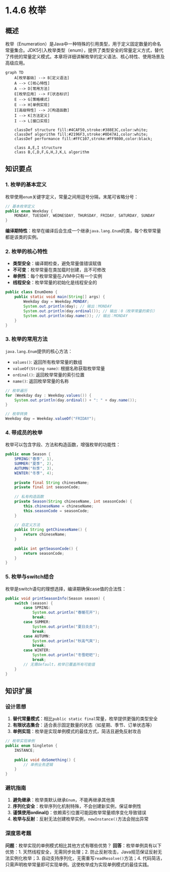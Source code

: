 # 1.4.6 枚举



## 概述
枚举（Enumeration）是Java中一种特殊的引用类型，用于定义固定数量的命名常量集合。JDK5引入枚举类型（enum），提供了类型安全的常量定义方式，替代了传统的常量定义模式。本章将详细讲解枚举的定义语法、核心特性、使用场景及高级应用。

```mermaid
graph TD
    A[枚举基础] --> B[定义语法]
    A --> C[核心特性]
    A --> D[常用方法]
    E[枚举应用] --> F[状态标识]
    E --> G[策略模式]
    E --> H[单例实现]
    I[高级特性] --> J[构造函数]
    I --> K[方法定义]
    I --> L[接口实现]
    
    classDef structure fill:#4CAF50,stroke:#388E3C,color:white;
    classDef algorithm fill:#2196F3,stroke:#0D47A1,color:white;
    classDef performance fill:#FFC107,stroke:#FF9800,color:black;
    
    class A,E,I structure
    class B,C,D,F,G,H,J,K,L algorithm
```

## 知识要点

### 1. 枚举的基本定义
枚举使用`enum`关键字定义，常量之间用逗号分隔，末尾可省略分号：

```java
// 基本枚举定义
public enum Weekday {
    MONDAY, TUESDAY, WEDNESDAY, THURSDAY, FRIDAY, SATURDAY, SUNDAY
}
```

**编译期特性**：枚举在编译后会生成一个继承`java.lang.Enum`的类，每个枚举常量都是该类的实例。

### 2. 枚举的核心特性
- **类型安全**：编译期检查，避免常量值错误赋值
- **不可变**：枚举常量在类加载时创建，且不可修改
- **单例性**：每个枚举常量在JVM中只有一个实例
- **线程安全**：枚举常量的初始化是线程安全的

```java
public class EnumDemo {
    public static void main(String[] args) {
        Weekday day = Weekday.MONDAY;
        System.out.println(day); // 输出：MONDAY
        System.out.println(day.ordinal()); // 输出：0（枚举常量的索引）
        System.out.println(day.name()); // 输出：MONDAY
    }
}
```

### 3. 枚举的常用方法
`java.lang.Enum`提供的核心方法：
- `values()`: 返回所有枚举常量的数组
- `valueOf(String name)`: 根据名称获取枚举常量
- `ordinal()`: 返回枚举常量的索引位置
- `name()`: 返回枚举常量的名称

```java
// 枚举遍历
for (Weekday day : Weekday.values()) {
    System.out.println(day.ordinal() + ": " + day.name());
}

// 枚举转换
Weekday day = Weekday.valueOf("FRIDAY");
```

### 4. 带成员的枚举
枚举可以包含字段、方法和构造函数，增强枚举的功能性：

```java
public enum Season {
    SPRING("春季", 1),
    SUMMER("夏季", 2),
    AUTUMN("秋季", 3),
    WINTER("冬季", 4);
    
    private final String chineseName;
    private final int seasonCode;
    
    // 私有构造函数
    private Season(String chineseName, int seasonCode) {
        this.chineseName = chineseName;
        this.seasonCode = seasonCode;
    }
    
    // 自定义方法
    public String getChineseName() {
        return chineseName;
    }
    
    public int getSeasonCode() {
        return seasonCode;
    }
}
```

### 5. 枚举与switch结合
枚举是switch语句的理想选择，编译期确保case值的合法性：

```java
public void printSeasonInfo(Season season) {
    switch (season) {
        case SPRING:
            System.out.println("春暖花开");
            break;
        case SUMMER:
            System.out.println("夏日炎炎");
            break;
        case AUTUMN:
            System.out.println("秋高气爽");
            break;
        case WINTER:
            System.out.println("冬雪皑皑");
            break;
        // 无需default，枚举已覆盖所有可能值
    }
}
```

## 知识扩展

### 设计思想
1. **替代常量模式**：相比`public static final`常量，枚举提供更强的类型安全
2. **有限状态集合**：适合表示固定数量的状态（如星期、季节、订单状态等）
3. **单例实现**：枚举是实现单例模式的最佳方式，简洁且避免反射攻击

```java
// 枚举实现单例
public enum Singleton {
    INSTANCE;
    
    public void doSomething() {
        // 单例业务逻辑
    }
}
```

### 避坑指南
1. **避免继承**：枚举类默认继承`Enum`，不能再继承其他类
2. **序列化安全**：枚举序列化机制特殊，不会创建新实例，保证单例性
3. **谨慎使用ordinal()**：依赖索引位置可能因枚举常量顺序变化导致错误
4. **枚举与反射**：反射无法创建枚举实例，`newInstance()`方法会抛出异常

### 深度思考题
**问题**：枚举实现的单例模式相比其他方式有哪些优势？
**回答**：枚举单例具有以下优势：1. 天然线程安全，无需同步处理；2. 防止反射攻击，Java规范保证反射无法实例化枚举；3. 自动支持序列化，无需重写`readResolve()`方法；4. 代码简洁，只需声明枚举常量即可实现单例。这使枚举成为实现单例模式的最佳实践。